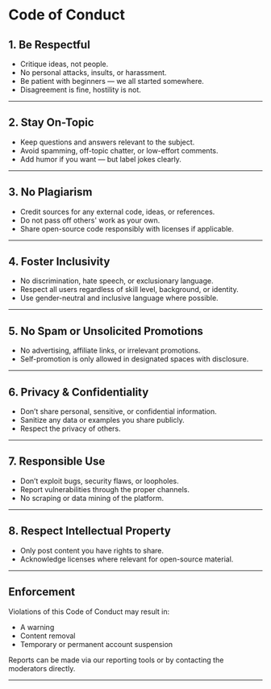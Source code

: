 # Code of Conduct

## 1. Be Respectful
- Critique ideas, not people.
- No personal attacks, insults, or harassment.
- Be patient with beginners — we all started somewhere.
- Disagreement is fine, hostility is not.

---

## 2. Stay On-Topic
- Keep questions and answers relevant to the subject.
- Avoid spamming, off-topic chatter, or low-effort comments.
- Add humor if you want — but label jokes clearly.

---

## 3. No Plagiarism
- Credit sources for any external code, ideas, or references.
- Do not pass off others' work as your own.
- Share open-source code responsibly with licenses if applicable.

---

## 4. Foster Inclusivity
- No discrimination, hate speech, or exclusionary language.
- Respect all users regardless of skill level, background, or identity.
- Use gender-neutral and inclusive language where possible.

---

## 5. No Spam or Unsolicited Promotions
- No advertising, affiliate links, or irrelevant promotions.
- Self-promotion is only allowed in designated spaces with disclosure.

---

## 6. Privacy & Confidentiality
- Don’t share personal, sensitive, or confidential information.
- Sanitize any data or examples you share publicly.
- Respect the privacy of others.

---

## 7. Responsible Use
- Don’t exploit bugs, security flaws, or loopholes.
- Report vulnerabilities through the proper channels.
- No scraping or data mining of the platform.

---

## 8. Respect Intellectual Property
- Only post content you have rights to share.
- Acknowledge licenses where relevant for open-source material.

---

## Enforcement
Violations of this Code of Conduct may result in:
- A warning
- Content removal
- Temporary or permanent account suspension

Reports can be made via our reporting tools or by contacting the moderators directly.

---